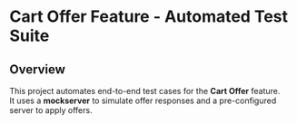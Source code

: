 # Cart Offer Feature - Automated Test Suite

## Overview
This project automates end-to-end test cases for the **Cart Offer** feature.  
It uses a **mockserver** to simulate offer responses and a pre-configured server to apply offers.  
